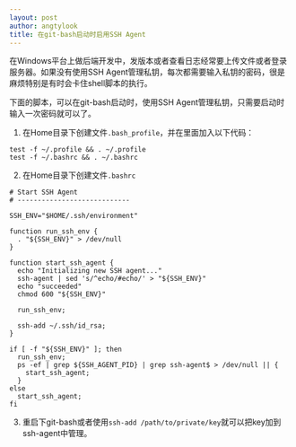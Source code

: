 ```yaml
---
layout: post
author: angtylook
title: 在git-bash启动时启用SSH Agent
---
```


在Windows平台上做后端开发中，发版本或者查看日志经常要上传文件或者登录服务器。如果没有使用SSH Agent管理私钥，每次都需要输入私钥的密码，很是麻烦特别是有时会卡住shell脚本的执行。

下面的脚本，可以在git-bash启动时，使用SSH Agent管理私钥，只需要启动时输入一次密码就可以了。

1. 在Home目录下创建文件`.bash_profile`，并在里面加入以下代码：
```shell
test -f ~/.profile && . ~/.profile
test -f ~/.bashrc && . ~/.bashrc
```
2. 在Home目录下创建文件`.bashrc`
```shell
# Start SSH Agent
# ----------------------------

SSH_ENV="$HOME/.ssh/environment"

function run_ssh_env {
  . "${SSH_ENV}" > /dev/null
}

function start_ssh_agent {
  echo "Initializing new SSH agent..."
  ssh-agent | sed 's/^echo/#echo/' > "${SSH_ENV}"
  echo "succeeded"
  chmod 600 "${SSH_ENV}"

  run_ssh_env;

  ssh-add ~/.ssh/id_rsa;
}

if [ -f "${SSH_ENV}" ]; then
  run_ssh_env;
  ps -ef | grep ${SSH_AGENT_PID} | grep ssh-agent$ > /dev/null || {
    start_ssh_agent;
  }
else
  start_ssh_agent;
fi
```
3. 重启下git-bash或者使用`ssh-add /path/to/private/key`就可以把key加到ssh-agent中管理。

